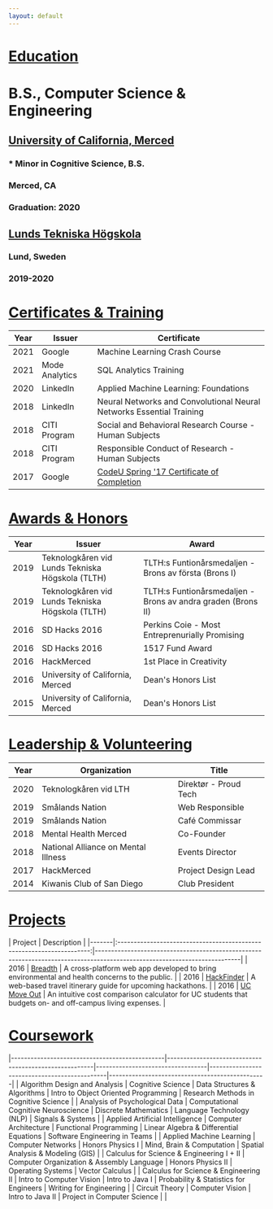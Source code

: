 ```yaml
---
layout: default
---
```


# <ins> Education </ins>

# B.S., Computer Science & Engineering
## [University of California, Merced](https://www.ucmerced.edu)
### *   Minor in Cognitive Science, B.S.
### Merced, CA
### Graduation: 2020

## [Lunds Tekniska Högskola](http://www.lth.se/)
### Lund, Sweden
### 2019-2020

# <ins> Certificates & Training </ins>

| Year  | Issuer                | Certificate                                                                                                                                                                                                                                                        |
|-------|-------------------|----------------------------------------------------------------------------------------------------------------------------------------------------------------------------------------------|
| 2021 | Google              | Machine Learning Crash Course                                                                                                                                                                                                                     |
| 2021 | Mode Analytics | SQL Analytics Training                                                                                                                                                                                                                                     |
| 2020 | LinkedIn            | Applied Machine Learning: Foundations                                                                                                                                                                                                         |
| 2018 | LinkedIn            | Neural Networks and Convolutional Neural Networks Essential Training                                                                                                                                                       |
| 2018 | CITI Program    | Social and Behavioral Research Course - Human Subjects                                                                                                                                                                            |
| 2018 | CITI Program    | Responsible Conduct of Research - Human Subjects                                                                                                                                                                                    | 
| 2017 | Google              | [CodeU Spring '17 Certificate of Completion](https://drive.google.com/file/d/0Bx_KkpgpfZ9zYkVDVEpqb0tFVm8/view?resourcekey=0-WnZNTvAUDsi6r_ysTKPASg)  |

# <ins> Awards & Honors </ins>

| Year | Issuer                                                                                  | Award                                                                                                                                                                   |
|-------|-----------------------------------------------------------------|----------------------------------------------------------------------------------------------------------------------------|
| 2019 | Teknologkåren vid Lunds Tekniska Högskola (TLTH)        | TLTH:s Funtionårsmedaljen - Brons av första (Brons I)                                                                                       |
| 2019 | Teknologkåren vid Lunds Tekniska Högskola (TLTH)        | TLTH:s Funtionårsmedaljen - Brons av andra graden (Brons II)                                                                          |
| 2016 | SD Hacks 2016                                                                 | Perkins Coie - Most Entreprenurially Promising                                                                                                  |
| 2016 | SD Hacks 2016                                                                 | 1517 Fund Award                                                                                                                                                 |
| 2016 | HackMerced                                                                      | 1st Place in Creativity                                                                                                                                          |
| 2016 | University of California, Merced                                        | Dean's Honors List                                                                                                                                              |
| 2015 | University of California, Merced                                        | Dean's Honors List                                                                                                                                              |

# <ins> Leadership & Volunteering </ins>

| Year  | Organization                                   | Title                             |
|-------|----------------------------------------|---------------------------|
| 2020 | Teknologkåren vid LTH                   | Direktør - Proud Tech  |
| 2019 | Smålands Nation                            | Web Responsible        |
| 2019 | Smålands Nation                            | Café Commissar         |
| 2018 | Mental Health Merced                    | Co-Founder                |
| 2018 | National Alliance on Mental Illness | Events Director           |
| 2017 | HackMerced                                   | Project Design Lead   |
| 2014 | Kiwanis Club of San Diego             | Club President            |

# <ins> Projects </ins>

| Project                                                                                                 | Description                                                                                                                                                       |
|-------|:---------------------------------------------------------------------:|--------------------------------------------------------------------------------------------------------------------------|
| 2016 | [Breadth](https://devpost.com/software/one-sense-yuqzi4)   | A cross-platform web app developed to bring environmental and health concerns to the public.                  |
| 2016 | [HackFinder](https://devpost.com/software/hackfinder)         | A web-based travel itinerary guide for upcoming hackathons.                                                                         |
| 2016 | [UC Move Out](https://devpost.com/software/uc-move-out)  | An intuitive cost comparison calculator for UC students that budgets on- and off-campus living expenses. |

# <ins> Coursework </ins>

|-----------------------------------------------|-------------------------------------------------------|----------------------------------|----------------------------------------------|------------------------------------------------|
| Algorithm Design and Analysis                | Cognitive Science                                              | Data Structures & Algorithms | Intro to Object Oriented Programming  | Research Methods in Cognitive Science  |
| Analysis of Psychological Data                | Computational Cognitive Neuroscience            | Discrete Mathematics            | Language Technology (NLP)                  | Signals & Systems                                    |
| Applied Artificial Intelligence                    | Computer Architecture                                       | Functional Programming       | Linear Algebra & Differential Equations | Software Engineering in Teams                 |
| Applied Machine Learning                       | Computer Networks                                           | Honors Physics I                    | Mind, Brain & Computation                   | Spatial Analysis & Modeling (GIS)             |
| Calculus for Science & Engineering I + II | Computer Organization & Assembly Language | Honors Physics II                   | Operating Systems                                | Vector Calculus                                         |
| Calculus for Science & Engineering II      | Intro to Computer Vision                                    | Intro to Java I                         | Probability & Statistics for Engineers     | Writing for Engineering                             |
| Circuit Theory                                           | Computer Vision                                                | Intro to Java II                        | Project in Computer Science                  |                                                                  |
